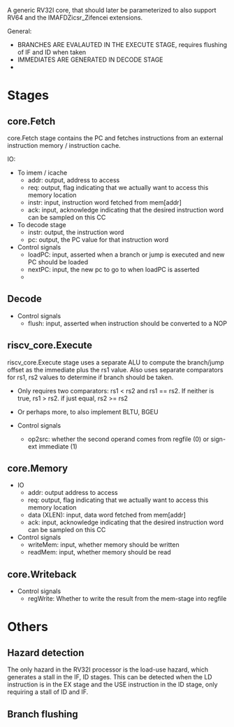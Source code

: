 A generic RV32I core, that should later be parameterized to also support RV64 and the IMAFDZicsr_Zifencei extensions.

General:
- BRANCHES ARE EVALAUTED IN THE EXECUTE STAGE, requires flushing of IF and ID when taken
- IMMEDIATES ARE GENERATED IN DECODE STAGE
-

# Stages
## core.Fetch
core.Fetch stage contains the PC and fetches instructions from an external instruction memory / instruction cache.

IO:
- To imem / icache
  - addr: output, address to access
  - req: output, flag indicating that we actually want to access this memory location
  - instr: input, instruction word fetched from mem[addr]
  - ack: input, acknowledge indicating that the desired instruction word can be sampled on this CC
- To decode stage
  - instr: output, the instruction word
  - pc: output, the PC value for that instruction word
- Control signals
  - loadPC: input, asserted when a branch or jump is executed and new PC should be loaded
  - nextPC: input, the new pc to go to when loadPC is asserted
  - 

## Decode
- Control signals
  - flush: input, asserted when instruction should be converted to a NOP

## riscv_core.Execute
riscv_core.Execute stage uses a separate ALU to compute the branch/jump offset as the immediate plus the rs1 value.
Also uses separate comparators for rs1, rs2 values to determine if branch should be taken.
- Only requires two comparators: rs1 < rs2 and rs1 == rs2. If neither is true, rs1 > rs2. if just equal, rs2 >= rs2
- Or perhaps more, to also implement BLTU, BGEU

- Control signals
  - op2src: whether the second operand comes from regfile (0) or sign-ext immediate (1)

## core.Memory

- IO
  - addr: output address to access
  - req: output, flag indicating that we actually want to access this memory location
  - data (XLEN): input, data word fetched from mem[addr]
  - ack: input, acknowledge indicating that the desired instruction word can be sampled on this CC
- Control signals
  - writeMem: input, whether memory should be written
  - readMem: input, whether memory should be read

## core.Writeback
- Control signals
  - regWrite: Whether to write the result from the mem-stage into regfile

# Others
## Hazard detection
The only hazard in the RV32I processor is the load-use hazard, which generates a stall in the IF, ID stages.
This can be detected when the LD instruction is in the EX stage and the USE instruction in the ID stage, only requiring a stall of ID
and IF.

## Branch flushing
